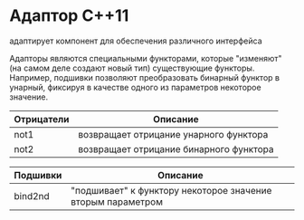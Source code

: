 # Адаптор C++11 #

адаптирует компонент для обеспечения различного интерфейса

Адапторы являются специальными функторами, которые "изменяют" (на самом деле создают
новый тип) существующие функторы. Например, подшивки позволяют преобразовать
бинарный функтор в унарный, фиксируя в качестве одного из параметров некоторое значение.

| Отрицатели | Описание                                |
| ---------- | --------------------------------------- |
| not1       | возвращает отрицание унарного функтора  |
| not2       | возвращает отрицание бинарного функтора |

| Подшивки | Описание                                                    |
| -------- | ----------------------------------------------------------- |
| bind2nd  | "подшивает" к функтору некоторое значение вторым параметром |
